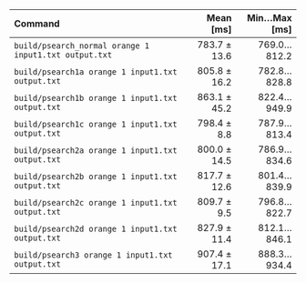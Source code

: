 | Command | Mean [ms] | Min…Max [ms] |
|:---|---:|---:|
| `build/psearch_normal orange 1 input1.txt output.txt` | 783.7 ± 13.6 | 769.0…812.2 |
| `build/psearch1a orange 1 input1.txt output.txt` | 805.8 ± 16.2 | 782.8…828.8 |
| `build/psearch1b orange 1 input1.txt output.txt` | 863.1 ± 45.2 | 822.4…949.9 |
| `build/psearch1c orange 1 input1.txt output.txt` | 798.4 ± 8.8 | 787.9…813.4 |
| `build/psearch2a orange 1 input1.txt output.txt` | 800.0 ± 14.5 | 786.9…834.6 |
| `build/psearch2b orange 1 input1.txt output.txt` | 817.7 ± 12.6 | 801.4…839.9 |
| `build/psearch2c orange 1 input1.txt output.txt` | 809.7 ± 9.5 | 796.8…822.7 |
| `build/psearch2d orange 1 input1.txt output.txt` | 827.9 ± 11.4 | 812.1…846.1 |
| `build/psearch3 orange 1 input1.txt output.txt` | 907.4 ± 17.1 | 888.3…934.4 |
